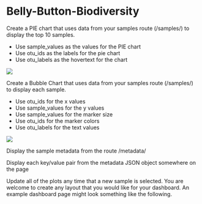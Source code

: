 # Belly-Button-Biodiversity

Create a PIE chart that uses data from your samples route (/samples/<sample>) to display the top 10 samples.


- Use sample_values as the values for the PIE chart
- Use otu_ids as the labels for the pie chart
- Use otu_labels as the hovertext for the chart

 ![](https://nu.bootcampcontent.com/NU-Coding-Bootcamp/NUCHI201804DATA2-Class-Repository-DATA/raw/master/15-Interactive-Visualizations-and-Dashboards/homework15/Instructions/Images/pie_chart.png)







Create a Bubble Chart that uses data from your samples route (/samples/<sample>) to display each sample.


- Use otu_ids for the x values
- Use sample_values for the y values
- Use sample_values for the marker size
- Use otu_ids for the marker colors
- Use otu_labels for the text values


![](https://nu.bootcampcontent.com/NU-Coding-Bootcamp/NUCHI201804DATA2-Class-Repository-DATA/raw/master/15-Interactive-Visualizations-and-Dashboards/homework15/Instructions/Images/bubble_chart.png)


Display the sample metadata from the route /metadata/<sample>


Display each key/value pair from the metadata JSON object somewhere on the page


Update all of the plots any time that a new sample is selected.
You are welcome to create any layout that you would like for your dashboard. An example dashboard page might look something like the following.


